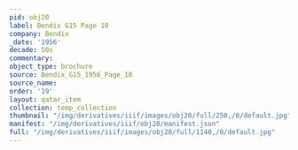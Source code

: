 ```yaml
---
pid: obj20
label: Bendix G15 Page 10
company: Bendix
_date: '1956'
decade: 50s
commentary: 
object_type: brochure
source: Bendix_G15_1956_Page_10
source_name: 
order: '19'
layout: qatar_item
collection: temp_collection
thumbnail: "/img/derivatives/iiif/images/obj20/full/250,/0/default.jpg"
manifest: "/img/derivatives/iiif/obj20/manifest.json"
full: "/img/derivatives/iiif/images/obj20/full/1140,/0/default.jpg"
---
```

